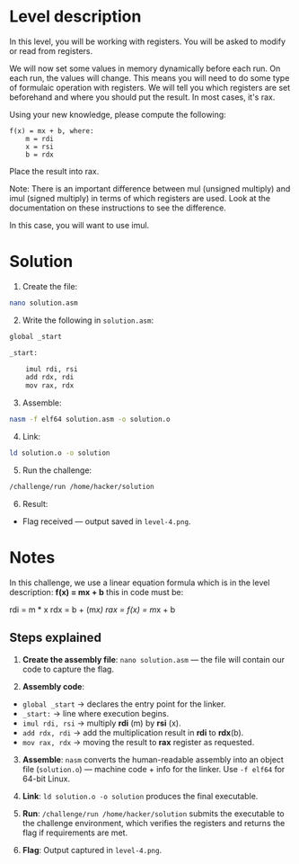 # Level description

In this level, you will be working with registers. 
You will be asked to modify or read from registers.

We will now set some values in memory dynamically before each run. On each run, the values will change. This means you will need to do some type of formulaic operation with registers. We will tell you which registers are set beforehand and where you should put the result. In most cases, it's rax.

Using your new knowledge, please compute the following:

    f(x) = mx + b, where:
        m = rdi
        x = rsi
        b = rdx

Place the result into rax.

Note: There is an important difference between mul (unsigned multiply) and imul (signed multiply) in terms of which registers are used. Look at the documentation on these instructions to see the difference.

In this case, you will want to use imul.

# Solution

1. Create the file:
```bash
nano solution.asm
```

2. Write the following in `solution.asm`:
```bash
global _start

_start:

	imul rdi, rsi
	add rdx, rdi
	mov rax, rdx
```
3. Assemble:
```bash
nasm -f elf64 solution.asm -o solution.o
```

4. Link:
```bash
ld solution.o -o solution
```

5. Run the challenge:
```bash
/challenge/run /home/hacker/solution
```

6. Result:
- Flag received — output saved in `level-4.png`.

# Notes

In this challenge, we use a linear equation formula
which is in the level description:
**f(x) = mx + b**
this in code must be:

rdi = m * x
rdx = b + (m*x)
rax = f(x) = m*x + b 

## Steps explained

1. **Create the assembly file**: `nano solution.asm` — the file will contain our code to capture the flag.

2. **Assembly code**:
- `global _start` -> declares the entry point for the linker.
- `_start:` -> line where execution begins.
- `imul rdi, rsi` -> multiply **rdi** (m) by **rsi** (x).
- `add rdx, rdi` -> add the multiplication result in **rdi** to **rdx**(b).
- `mov rax, rdx` -> moving the result to **rax** register as requested.
3. **Assemble**: `nasm` converts the human-readable assembly into an object file (`solution.o`) — machine code + info for the linker. Use `-f elf64` for 64-bit Linux.

4. **Link**: `ld solution.o -o solution` produces the final executable.

5. **Run**: `/challenge/run /home/hacker/solution` submits the executable to the challenge environment, which verifies the registers and returns the flag if requirements are met.

6. **Flag**: Output captured in `level-4.png`.
